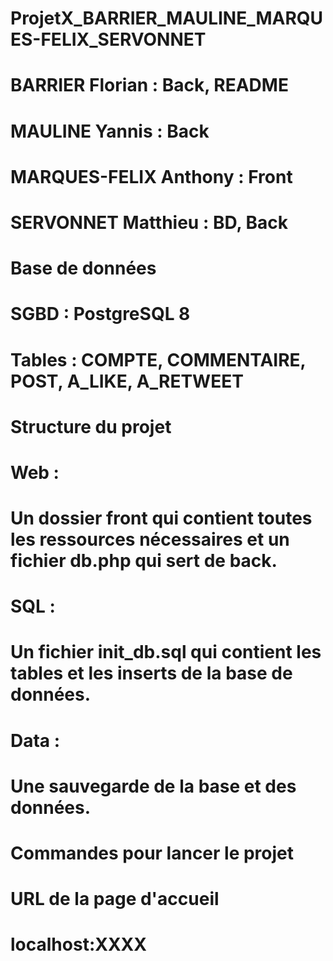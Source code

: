 # ProjetX_BARRIER_MAULINE_MARQUES-FELIX_SERVONNET


# BARRIER Florian : Back, README
# MAULINE Yannis : Back
# MARQUES-FELIX Anthony : Front
# SERVONNET Matthieu : BD, Back


# Base de données
# SGBD : PostgreSQL 8
# Tables : COMPTE, COMMENTAIRE, POST, A_LIKE, A_RETWEET


# Structure du projet
# Web : 
# Un dossier front qui contient toutes les ressources nécessaires et un fichier db.php qui sert de back.
# SQL :
# Un fichier init_db.sql qui contient les tables et les inserts de la base de données.
# Data :
# Une sauvegarde de la base et des données.


# Commandes pour lancer le projet
# 


# URL de la page d'accueil
# localhost:XXXX